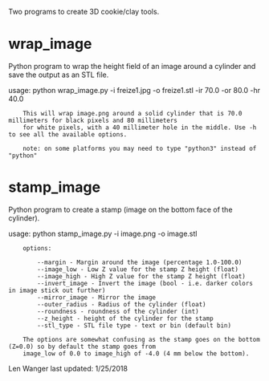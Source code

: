 Two programs to create 3D cookie/clay tools.

# wrap_image
Python program to wrap the height field of an image around a cylinder and save the output as an STL file.

usage:
        python wrap_image.py -i freize1.jpg -o freize1.stl -ir 70.0 -or 80.0 -hr 40.0

        This will wrap image.png around a solid cylinder that is 70.0 millimeters for black pixels and 80 millimeters
        for white pixels, with a 40 millimeter hole in the middle. Use -h to see all the available options.
        
        note: on some platforms you may need to type "python3" instead of "python"

# stamp_image 
Python program to create a stamp (image on the bottom face of the cylinder).

usage:
        python stamp_image.py -i image.png -o image.stl

        options:

            --margin - Margin around the image (percentage 1.0-100.0)
            --image_low - Low Z value for the stamp Z height (float)
            --image_high - High Z value for the stamp Z height (float)
            --invert_image - Invert the image (bool - i.e. darker colors in image stick out further)
            --mirror_image - Mirror the image
            --outer_radius - Radius of the cylinder (float)
            --roundness - roundness of the cylinder (int)
            --z_height - height of the cylinder for the stamp
            --stl_type - STL file type - text or bin (default bin)

        The options are somewhat confusing as the stamp goes on the bottom (Z=0.0) so by default the stamp goes from
        image_low of 0.0 to image_high of -4.0 (4 mm below the bottom).

Len Wanger
last updated: 1/25/2018
